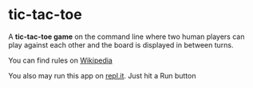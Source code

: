 # tic-tac-toe

A **tic-tac-toe game** on the command line where two human players can play against each other and the board is displayed in between turns.

You can find rules on [Wikipedia](https://en.wikipedia.org/wiki/Tic-tac-toe)

You also may run this app on [repl.it](https://repl.it/@Anutka777/tic-tac-toe#.replit). Just hit a Run button